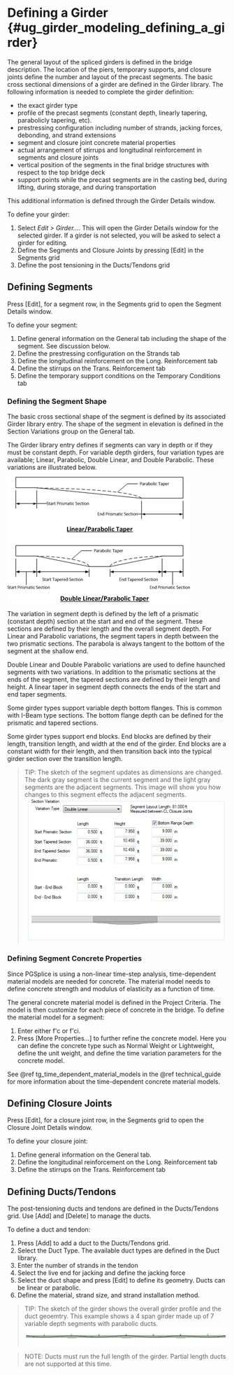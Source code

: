 Defining a Girder {#ug_girder_modeling_defining_a_girder}
==============================================
The general layout of the spliced girders is defined in the bridge description. The location of the piers, temporary supports, and closure joints define the number and layout of the precast segments. The basic cross sectional dimensions of a girder are defined in the Girder library. The following information is needed to complete the girder definition:

* the exact girder type
* profile of the precast segments (constant depth, linearly tapering, parabolicly tapering, etc).
* prestressing configuration including number of strands, jacking forces, debonding, and strand extensions
* segment and closure joint concrete material properties
* actual arrangement of stirrups and longitudinal reinforcement in segments and closure joints
* vertical position of the segments in the final bridge structures with respect to the top bridge deck
* support points while the precast segments are in the casting bed, during lifting, during storage, and during transportation

This additional information is defined through the Girder Details window.

To define your girder:
1. Select *Edit > Girder...*. This will open the Girder Details window for the selected girder. If a girder is not selected, you will be asked to select a girder for editing.
2. Define the Segments and Closure Joints by pressing [Edit] in the Segments grid
3. Define the post tensioning in the Ducts/Tendons grid

Defining Segments
-------------------
Press [Edit], for a segment row, in the Segments grid to open the Segment Details window. 

To define your segment:
1. Define general information on the General tab including the shape of the segment. See discussion below.
2. Define the prestressing configuration on the Strands tab
3. Define the longitudinal reinforcement on the Long. Reinforcement tab
4. Define the stirrups on the Trans. Reinforcement tab
5. Define the temporary support conditions on the Temporary Conditions tab

### Defining the Segment Shape ###
The basic cross sectional shape of the segment is defined by its associated Girder library entry. The shape of the segment in elevation is defined in the Section Variations group on the General tab.

The Girder library entry defines if segments can vary in depth or if they must be constant depth. For variable depth girders, four variation types are available; Linear, Parabolic, Double Linear, and Double Parabolic. These variations are illustrated below.

![](SegmentGeometry.png)

The variation in segment depth is defined by the left of a prismatic (constant depth) section at the start and end of the segment. These sections are defined by their length and the overall segment depth. For Linear and Parabolic variations, the segment tapers in depth between the two prismatic sections. The parabola is always tangent to the bottom of the segment at the shallow end.

Double Linear and Double Parabolic variations are used to define haunched segments with two variations. In addition to the prismatic sections at the ends of the segment, the tapered sections are defined by their length and height. A linear taper in segment depth connects the ends of the start and end taper segments.

Some girder types support variable depth bottom flanges. This is common with I-Beam type sections. The bottom flange depth can be defined for the prismatic and tapered sections.

Some girder types support end blocks. End blocks are defined by their length, transition length, and width at the end of the girder. End blocks are a constant width for their length, and then transition back into the typical girder section over the transition length.

> TIP: The sketch of the segment updates as dimensions are changed. The dark gray segment is the current segment and the light gray segments are the adjacent segments. This image will show you how changes to this segment effects the adjacent segments. ![](SegmentShape.png)


### Defining Segment Concrete Properties ###
Since PGSplice is using a non-linear time-step analysis, time-dependent material models are needed for concrete. The material model needs to define concrete strength and modulus of elasticity as a function of time. 

The general concrete material model is defined in the Project Criteria. The model is then customize for each piece of concrete in the bridge. To define the material model for a segment:

1. Enter either f'c or f'ci.
2. Press [More Properties...] to further refine the concrete model. Here you can define the concrete type such as Normal Weight or Lightweight, define the unit weight, and define the time variation parameters for the concrete model.

See @ref tg_time_dependent_material_models in the @ref technical_guide for more information about the time-dependent concrete material models.


Defining Closure Joints
-------------------------
Press [Edit], for a closure joint row, in the Segments grid to open the Closure Joint Details window. 

To define your closure joint:
1. Define general information on the General tab.
2. Define the longitudinal reinforcement on the Long. Reinforcement tab
3. Define the stirrups on the Trans. Reinforcement tab

Defining Ducts/Tendons
-----------------------
The post-tensioning ducts and tendons are defined in the Ducts/Tendons grid. Use [Add] and [Delete] to manage the ducts.

To define a duct and tendon:
1. Press [Add] to add a duct to the Ducts/Tendons grid.
2. Select the Duct Type. The available duct types are defined in the Duct library.
3. Enter the number of strands in the tendon
4. Select the live end for jacking and define the jacking force
5. Select the duct shape and press [Edit] to define its geometry. Ducts can be linear or parabolic.
6. Define the material, strand size, and strand installation method.

> TIP: The sketch of the girder shows the overall girder profile and the duct geoemtry. This example shows a 4 span girder made up of 7 variable depth segments with parabolic ducts. ![](GirderShape.png)

> NOTE: Ducts must run the full length of the girder. Partial length ducts are not supported at this time.
